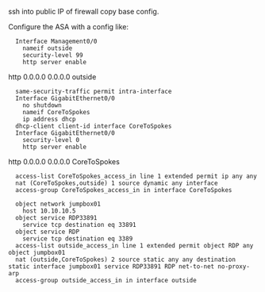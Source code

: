 ssh into public IP of firewall copy base config.

Configure the ASA with a config like:

      Interface Management0/0
        nameif outside
        security-level 99
        http server enable
http 0.0.0.0 0.0.0.0 outside

      same-security-traffic permit intra-interface
      Interface GigabitEthernet0/0
        no shutdown
        nameif CoreToSpokes
        ip address dhcp 
      dhcp-client client-id interface CoreToSpokes
      Interface GigabitEthernet0/0
        security-level 0
        http server enable
http 0.0.0.0 0.0.0.0 CoreToSpokes

      access-list CoreToSpokes_access_in line 1 extended permit ip any any 
      nat (CoreToSpokes,outside) 1 source dynamic any interface
      access-group CoreToSpokes_access_in in interface CoreToSpokes

      object network jumpbox01
        host 10.10.10.5
      object service RDP33891
        service tcp destination eq 33891
      object service RDP
        service tcp destination eq 3389
      access-list outside_access_in line 1 extended permit object RDP any object jumpbox01 
      nat (outside,CoreToSpokes) 2 source static any any destination static interface jumpbox01 service RDP33891 RDP net-to-net no-proxy-arp
      access-group outside_access_in in interface outside